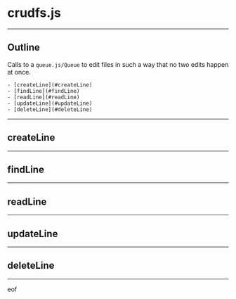 # crudfs.js

---


## Outline

Calls to a `queue.js/Queue` to edit files in such a
way that no two edits happen at once.


	- [createLine](#createLine)
	- [findLine](#findLine)
	- [readLine](#readLine)
	- [updateLine](#updateLine)
	- [deleteLine](#deleteLine)


---


## createLine

---

## findLine

---

## readLine

---

## updateLine

---

## deleteLine

---

eof
